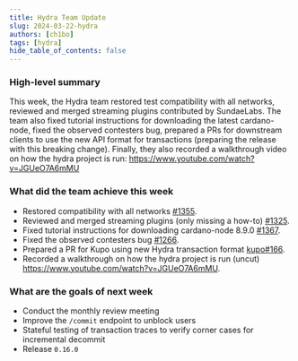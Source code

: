 ```yaml
---
title: Hydra Team Update
slug: 2024-03-22-hydra
authors: [ch1bo]
tags: [hydra]
hide_table_of_contents: false
---
```


### High-level summary

This week, the Hydra team restored test compatibility with all networks, reviewed and merged streaming plugins contributed by SundaeLabs. The team also fixed tutorial instructions for downloading the latest cardano-node, fixed the observed contesters bug, prepared a PRs for downstream clients to use the new API format for transactions (preparing the release with this breaking change). Finally, they also recorded a walkthrough video on how the hydra project is run: https://www.youtube.com/watch?v=JGUeO7A6mMU

### What did the team achieve this week

- Restored compatibility with all networks [\#1355](https://github.com/input-output-hk/hydra/pull/1355).
- Reviewed and merged streaming plugins (only missing a how-to) [\#1325](https://github.com/input-output-hk/hydra/issues/1325).
- Fixed tutorial instructions for downloading cardano-node 8.9.0 [\#1367](https://github.com/input-output-hk/hydra/pull/1367).
- Fixed the observed contesters bug [\#1266](https://github.com/input-output-hk/hydra/pull/1266).
- Prepared a PR for Kupo using new Hydra transaction format [kupo#166](https://github.com/CardanoSolutions/kupo/pull/166).
- Recorded a walkthrough on how the hydra project is run (uncut) <https://www.youtube.com/watch?v=JGUeO7A6mMU>.

### What are the goals of next week

- Conduct the monthly review meeting
- Improve the `/commit` endpoint to unblock users
- Stateful testing of transaction traces to verify corner cases for
  incremental decommit
- Release `0.16.0`

